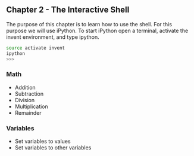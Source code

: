## Chapter 2 - The Interactive Shell

The purpose of this chapter is to learn how to use the shell. For this purpose we will use iPython.
To start iPython open a terminal, activate the invent environment, and type ipython.

```sh
source activate invent
ipython
>>>
```

### Math
* Addition
* Subtraction
* Division
* Multiplication
* Remainder

### Variables
* Set variables to values
* Set variables to other variables

